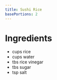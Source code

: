 ```yaml
---
title: Sushi Rice
basePortions: 2
---
```


# Ingredients

- <span class="scale" num="2"></span> cups rice
- <span class="scale" num="2.5"></span> cups water
- <span class="scale" num="2"></span> tbs rice vinegar
- <span class="scale" num="1"></span> tbs sugar
- <span class="scale" num="1"></span> tsp salt
